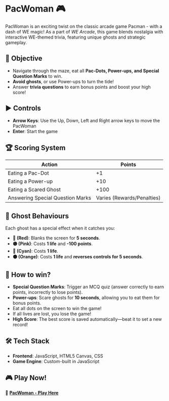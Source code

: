 # PacWoman 🎮

PacWoman is an exciting twist on the classic arcade game Pacman - with a dash of WE magic! As a part of *WE Arcade*, this game blends nostalgia with interactive WE-themed trivia, featuring unique ghosts and strategic gameplay.

## 🎯 Objective  
- Navigate through the maze, eat all **Pac-Dots, Power-ups, and Special Question Marks** to win.  
- **Avoid ghosts**, or use Power-ups to turn the tide!  
- Answer **trivia questions** to earn bonus points and boost your high score!  

## ▶ Controls  
- **Arrow Keys**: Use the Up, Down, Left and Right arrow keys to move the PacWoman 
- **Enter**: Start the game  

## 🏆 Scoring System  
| Action | Points |
|--------|--------|
| Eating a Pac-Dot | +1 |
| Eating a Power-up | +10 |
| Eating a Scared Ghost | +100 |
| Answering Special Question Marks | Varies (Rewards/Penalties) |

## 👻 Ghost Behaviours  
Each ghost has a special effect when it catches you:  
- **🔴 (Red)**: Blanks the screen for **5 seconds**.  
- **🟣 (Pink)**: Costs **1 life** and **-100 points**.  
- **🔵 (Cyan)**: Costs **1 life**.  
- **🟠 (Orange)**: Costs **1 life** and **reverses controls for 5 seconds**.  

## 🌟 How to win?  
- **Special Question Marks**: Trigger an MCQ quiz (answer correctly to earn points, incorrectly to lose points).  
- **Power-ups**: Scare ghosts for **10 seconds**, allowing you to eat them for bonus points.  
- Eat all dots on the screen to win the game!  
- If all lives are lost, you lose the game!
- **High Score**: The best score is saved automatically—beat it to set a new record!  

## 🛠 Tech Stack  
- **Frontend**: JavaScript, HTML5 Canvas, CSS   
- **Game Engine**: Custom-built in JavaScript  

## 🎮 Play Now!  
🔗 **[PacWoman - Play Here](https://pac-woman.vercel.app/)**  

